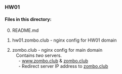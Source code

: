 ### HW01
  
  
#### Files in this directory:
  
0) README.md  
  
1) hw01.zombo.club - nginx config for HW01 domain  
  
2) zombo.club - nginx config for main domain  
&nbsp;&nbsp; Contains *two* servers.  
&nbsp;&nbsp;&nbsp;&nbsp; - www.zombo.club & [zombo.club](www.zombo.club)  
&nbsp;&nbsp;&nbsp;&nbsp; - Redirect server IP address to [zombo.club](www.zombo.club)
